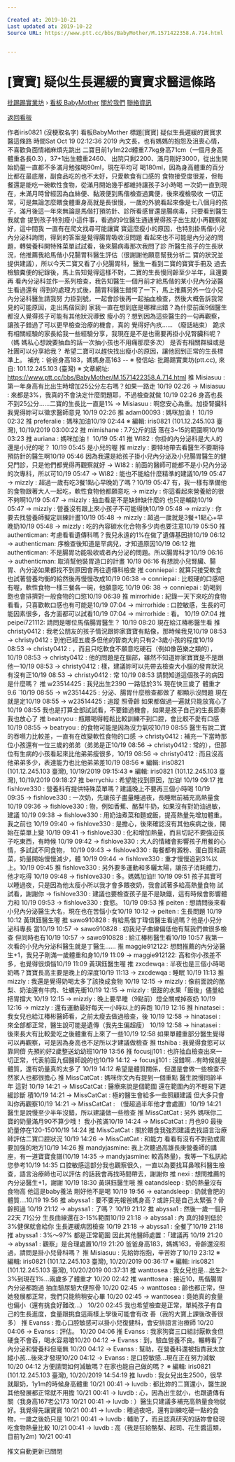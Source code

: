 ```yaml
---

Created at: 2019-10-21
Last updated at: 2019-10-22
Source URL: https://www.ptt.cc/bbs/BabyMother/M.1571422358.A.714.html


---
```


# [寶寶] 疑似生長遲緩的寶寶求醫這條路


[批踢踢實業坊](https://www.ptt.cc/bbs/) › [看板 BabyMother](https://www.ptt.cc/bbs/BabyMother/index.html) [關於我們](https://www.ptt.cc/about.html) [聯絡資訊](https://www.ptt.cc/contact.html)

[返回看板](https://www.ptt.cc/bbs/BabyMother/index.html)

作者iris0821 (沒梗取名字)
看板BabyMother
標題\[寶寶\] 疑似生長遲緩的寶寶求醫這條路
時間Sat Oct 19 02:12:36 2019
內文長，也有媽媽的抱怨及沮喪心情，不喜歡負面情緒麻煩先跳出 二寶目前1y1m22d體重7.7kg身高71cm（一個月身高體重各長0.3），37+1出生體重2460、 出院只剩2200、滿月剛好3000，從出生開始奶量一直都不多滿月勉強喝90ml，現在平均可 喝180ml，因為身高體重的百分比都在最底層，副食品吃的也不太好，只愛軟食有口感的 食物接受度很差，但每餐還是能吃一碗軟性食物，從滿月開始幾乎都維持讓孩子3小時喝 一次奶一直到現在，未滿月時曾經因為血絲便、黏液便到馬偕檢查過糞便，後來複檢吸收 一切正常，可是無論怎麼餵食體重身高就是長很慢，一歲的外貌看起來像是七八個月的孩 子，滿月後這一年來無論是馬偕打預防針、診所看感冒還是腸病毒，只要看到醫生我就會 提到孩子特別瘦小這件事，看過的9位醫生通通覺得孩子出生就小再觀察就好，這中間我 一直有在爬文找尋可能讓寶 寶這麼瘦小的原因，也特別掛馬偕小兒內分泌科詢問，得到的答案是覺得腸胃吸收沒問題 看起來也不可能是內分泌的問題，轉營養科開特殊菜單試試看，後來腸病毒那次我問了診 所醫生孩子的生長狀況，他推薦我給馬偕小兒腸胃科醫生評估（很謝謝他願意幫我分析二 寶的狀況並提供建議），所以今天二寶又看了小兒腸胃科，醫生一看到二寶的寶寶手冊及 過去檢驗糞便的紀錄後，馬上告知覺得這樣不對，二寶的生長慢同齡至少半年，且還要再 看內分泌科並作一系列檢查，我告知醫生一個月前才給馬偕的某小兒內分泌醫生看過還有 得到的處理方式後，腸胃科醫生錯愕了一下，馬上推薦另外一位小兒內分泌科醫生請我努 力掛到號，一起會診後再一起抽血檢查，然後大概告訴我常見的可能原因，走出馬偕回到 家我一直在想到底是哪裡出錯？為什麼前面9個醫生都沒人覺得孩子可能有其他狀況導致 瘦小的？想到因為這些醫生的一句再觀察，讓孩子錯過了可以更早檢查治療的機會，真的 覺得好內疚…… （廢話結束） 跪求有相關經驗的家長給我一些經驗分享，我現在是不是也需要再掛小兒腎臟科呢？（媽 媽私心想說要抽血的話一次抽小孩也不用痛那麼多次） 是否有相關群組或是社團可以分享給我？ 希望二寶可以趕快找出瘦小的原因，讓他回到正常的生長標準上。 補充：爸爸身高183，媽媽身高163 -- ※ 發信站: 批踢踢實業坊(ptt.cc), 來自: 101.12.245.103 (臺灣) ※ 文章網址: <https://www.ptt.cc/bbs/BabyMother/M.1571422358.A.714.html>
推 Misiasuu : 第一年身高有比出生時增加25公分左右嗎？如果一路走 10/19 02:26
→ Misiasuu : 來都是3%，我真的不會決定什麼問題耶，不過檢查就做 10/19 02:26
身高也長不到25公分……二寶的生長比一直是1%
→ Misiasuu : 啊您安心為重。加掛腎臟科我覺得妳可以徵求醫師意見 10/19 02:26
推 adam00093 : 媽咪加油！ 10/19 02:32
推 preferalie : 媽咪加油10/19 02:44
※ 編輯: iris0821 (101.12.245.103 臺灣), 10/19/2019 03:00:22
推 mimishane : 7.7公斤的話 落在3~15的範圍啊10/19 03:23
推 auriana : 媽咪加油！ 10/19 05:41
推 WI82 : 你掛的內分泌科是大人的還是小兒的呢？ 10/19 05:45
是小兒的喔
推 mizzly : 要特地帶去看醫生不要期待預防針的醫生啊10/19 05:46
因為我還是給孩子掛小兒內分泌及小兒腸胃醫生的健兒門診，只是他們都覺得再觀察就好
→ WI82 : 前面的醫師可能都不是小兒內分泌的次專科，所以可10/19 05:47
→ WI82 : 能也不能給什麼精準的建議10/19 05:47
→ mizzly : 超過一歲有吃3餐1點心早晚奶了嗎？10/19 05:47
有，我一樣有準備他的食物跟著大人一起吃，軟性食物他都願意吃
→ mizzly : 你這看起來營養給的很不夠啊10/19 05:47
→ mizzly : 抽血看是不是缺鋅缺什麼的 也只是輔助10/19 05:47
→ mizzly : 營養沒有跟上來小孩子不可能得快10/19 05:48
→ mizzly : 你要去找營養師擬定訓練計畫10/19 05:48
→ mizzly : 超過一歲就是3餐+1點心+早晚奶10/19 05:48
→ mizzly : 吃的內容碳水化合物多少肉也要注意10/19 05:50
推 authenticman: 考慮看看遺傳科嗎？我兒永遠的1%在做了遺傳基因排10/19 06:12
→ authenticman: 序檢查後知道是罕病兒，才知道原因10/19 06:12
推 authenticman: 不是腸胃功能吸收或者內分泌的問題。所以腸胃科才10/19 06:16
→ authenticman: 取消幫他裝胃造口的計畫 10/19 06:16
有想說小兒腎臟、腸胃、內分泌如果都找不到原因會再往遺傳科檢查
推 conniepai : 就算只接受軟食也試著營養均衡的給然後再慢慢改成10/19 06:38
→ conniepai : 比較硬的口感吧
有喔，軟性食物一樣三餐各一碗，他願意吃 10/19 06: 38
→ conniepai : 奶喝到飽也會排擠對一般食物的口慾10/19 06:39
推 mirrorhide : 紀錄一天下來吃的食物看看，只喜歡軟口感也有可能是10/19 07:04
→ mirrorhide : 口腔敏感，生長的可能因素很多，各方面都可以試看10/19 07:04
→ mirrorhide : 看。 10/19 07:04
推 peipei721112: 請問是哪位馬偕腸胃醫生？ 10/19 08:20
現在給江椿彬醫生看
推 christy0412 : 我老公朋友的孩子情況跟妳家寶寶有點像，那時候我見10/19 08:53
→ christy0412 : 到他已經五歲多但他的智商大約只有2-3歲小孩的程度10/19 08:53
→ christy0412 : ，而且只吃軟食不願意吃硬石（例如像芭樂之類的），10/19 08:53
→ christy0412 : 他的問題是在腦部，雖然不知道妳家寶寶是不是跟他一10/19 08:53
→ christy0412 : 樣，建議妳可以先帶去檢查大小腦的發育狀況有沒有正10/19 08:53
→ christy0412 : 常 10/19 08:53
請問知道這個孩子的病因是什麼嗎？
推 w23514425 : 我兒出生2390 一路低於3% 現在快三歲了 體重才9.6 \`10/19 08:55
→ w23514425 : 分泌、腸胃什麼檢查都做了 都顯示沒問題 現在就是定10/19 08:55
→ w23514425 : 追蹤 照骨齡 如果都做過一遍就只能放寬心了10/19 08:55
我也是打算全部試試看，不要錯過機會，如果是孩子自己的生長節奏我也放心了
推 beatryou : 瓶餵喝得輕鬆比較訓練不到口腔，會比較不愛有口感10/19 08:55
→ beatryou : 的食物可能是因為沒力氣咬10/19 08:55
醫生有說二寶的吞嚥力比較差，一直有在改變軟性食物的口感
→ christy0412 : 補充一下當時那位小孩還有一位三歲的弟弟（弟弟是正10/19 08:56
→ christy0412 : 常的），但那位有生病的小孩看起來比他弟弟瘦很多，10/19 08:56
→ christy0412 : 而且沒高他弟弟多少，表達能力也比他弟弟差10/19 08:56
※ 編輯: iris0821 (101.12.245.103 臺灣), 10/19/2019 09:15:43 ※ 編輯: iris0821 (101.12.245.103 臺灣), 10/19/2019 09:18:27
推 berrychiu : 希望能找到原因，加油! 10/19 09:17
推 fishlove330 : 營養科有提供特殊菜單嗎？建議晚上不要再三個小時喝 10/19 09:35
→ fishlove330 : 一次奶，先讓孩子盡量睡過夜，長睡眠前補充高熱量食10/19 09:36
→ fishlove330 : 物，例如香蕉、酪梨牛奶，如果沒有對奶油過敏，建議 10/19 09:38
→ fishlove330 : 用奶油煮菜和麵或飯，提高熱量先增加體重。我之前也 10/19 09:40
→ fishlove330 : 是擔心，後來確認沒有其他疾病之後，開始在菜單上變 10/19 09:41
→ fishlove330 : 化和增加熱量，而且切記不要強迫孩子吃東西，有時候 10/19 09:42
→ fishlove330 : 大人的情緒會影響孩子用餐的心情，多試試不同食物， 10/19 09:43
→ fishlove330 : 每餐都有澱粉、蛋白質和蔬菜，奶量開始慢慢減少，體 10/19 09:44
→ fishlove330 : 重才慢慢追到3%以上。10/19 09:45
推 fishlove330 : 另外要多運動和多曬太陽，讓孩子消耗體力，他才吃得 10/19 09:48
→ fishlove330 : 多。媽媽加油!! 10/19 09:51
孩子其實可以睡過夜，只是因為他太瘦小所以我才會多餵夜奶，我會試著多給高熱量食物 試試看，謝謝你
→ fishlove330 : 建議也要檢查孩子是不是缺鐵，這有時候會影響體力和 10/19 09:53
→ fishlove330 : 食慾。 10/19 09:53
推 peiten : 想請問後來看小兒內分泌醫生大名，現在也在苦惱小女10/19 10:12
→ peiten : 生長問題 10/19 10:12
黃琪鈺醫生喔
推 sawo910828 : 有給馬偕丁瑋信醫生看過嗎？他是小兒分泌科專長 當10/19 10:57
→ sawo910828 : 初我兒子曲線偏低他有幫我們做很多檢查 但同時也有10/19 10:57
→ sawo910828 : 給江椿彬醫生看10/19 10:57
我第一次看的小兒內分泌科醫生就是丁醫生……
推 maggie912122: 想問推薦的內分泌醫生+1，我兒子剛滿一歲體重和身10/19 11:09
→ maggie912122: 高和你小孩差不多，也覺得很煩惱10/19 11:09
黃琪鈺醫生喔
推 zxcdewqa : 半夜也是三個小時喝奶嗎？寶寶長高主要是晚上的深度10/19 11:13
→ zxcdewqa : 睡眠 10/19 11:13
推 mizzly : 我還是覺得奶喝太多了該換成食物 10/19 12:15
→ mizzly : 像前面說的酪梨、奶油還有牛肉、牡蠣先衝10/19 12:15
→ mizzly : 很甜的水果「飯後」儘量給把胃撐大 10/19 12:15
→ mizzly : 晚上要早睡（9點前）燈全關戒掉夜奶 10/19 12:16
→ mizzly : 還有運動最好每天一小時以上的奔跑 10/19 12:16
推 hinatasei : 我女兒也給江椿彬醫師看，之前太瘦去做過檢查，後 10/19 12:58
→ hinatasei : 來全部都正常，醫生說可能是遺傳（我先生偏超瘦） 10/19 12:58
→ hinatasei : 後來長大有比較愛吃之後體重有上來了一些10/19 12:58
如果單體重部分醫生覺得可以再觀察，可是因為身高也不足所以才建議做檢查
推 ttshiba : 我覺得食慾可以靠同儕 先預約好2歲整送幼幼班10/19 13:56
推 focusjj101 : 也許抽血檢查出來一切正常，代表前面九個醫師說的也10/19 14:12
→ focusjj101 : 沒錯啊...有時候就是體質，還有奶量真的太多了 10/19 14:12
希望是體質關係，但還是會做一些檢查不然家人也都很擔心
推 MissCatCat : 媽咪你文內有提到一個重點 醫生說慢同齡半年 這對 10/19 14:21
→ MissCatCat : 醫療來說是個範圍 還在範圍內的不輕易下遲緩診斷 積10/19 14:21
→ MissCatCat : 極的醫生會給多一些照顧建議 但大多只會叫你再觀察10/19 14:21
→ MissCatCat : （慢超過半年他才會處置）10/19 14:21
醫生是說慢至少半年沒錯，所以建議做一些檢查
推 MissCatCat : 另外 媽咪你二寶的奶量滿月90不算少哦！ 我小孩滿10/19 14:24
→ MissCatCat : 月也90 最後奶量停在120-15010/19 14:24
推 MissCatCat : 關於餵食我強烈建議去找語言治療師評估二寶口腔狀況 10/19 14:26
→ MissCatCat : 和能力 看看有沒有不對勁或需要加強的地方10/19 14:26
推 mandyjasmine: 我上次聽過高雄長庚營養師的講座，有一道寶寶食譜(10/19 14:35
→ mandyjasmine: 較高熱量)，我等一下私訊給您參考10/19 14:35
口腔敏感這部分我也觀察很久，一直以為要找耳鼻喉科醫生檢查，語言治療師也可以評估 的話我會再找時間帶去，謝謝你
推 nexi : 想問推薦的內分泌醫生+1，謝謝 10/19 18:30
黃琪鈺醫生哦
推 eatandsleep : 奶的熱量沒有食物高 他這是baby養法 剛好他不是喝 10/19 19:56
→ eatandsleep : 奶就會肥的體質....10/19 19:56
推 abyssa1 : 要不要先報爸媽身高？或許只是自己太緊張？骨齡照過 10/19 21:12
→ abyssa1 : 了嗎？ 10/19 21:12
推 abyssa1 : 然後一歲一個月22天 71公分 生長曲線還在3-15%範圍10/19 21:18
→ abyssa1 : 內 真的掉到低於3%健保就會給你 生長遲緩病因檢查 10/19 21:18
→ abyssa1 : 全餐了10/19 21:18
推 abyssa1 : 3%～97% 都是正常範圍 因此其他醫師處置：「建議再 10/19 21:20
→ abyssa1 : 觀察」是合理處置10/19 21:20
爸爸身高183，媽媽163，骨齡還沒照過，請問是掛小兒骨科嗎？
推 Misiasuu : 先給妳抱抱，辛苦妳了10/19 23:12
※ 編輯: iris0821 (101.12.245.103 臺灣), 10/20/2019 00:36:17 ※ 編輯: iris0821 (101.12.245.103 臺灣), 10/20/2019 00:37:31
推 wanttosea : 我女兒也是...出生2-3%到現在1%...兩歲多了體重才 10/20 02:42
推 wanttosea : 接近10，馬偕腸胃內分泌都跑過 抽血驗尿驗大便照骨 10/20 02:45
→ wanttosea : 齡也都正常，但她發展都正常，我們只能稍稍安心畢 10/20 02:45
→ wanttosea : 竟她真的食量也偏小（還有挑食好難改...） 10/20 02:45
我也希望檢查是正常，單純孩子有自己的生長進度，食量跟挑食這兩樣上學後可能會有改 善（我的大寶上課後改善很多）
推 Evanss : 擔心口腔敏感可以掛小兒復健科，會安排語言治療師 10/20 04:06
→ Evanss : 評估。 10/20 04:06
推 Evanss : 我家狗寶三口組討厭軟食但硬食不會吞，喝水容易嗆10/20 04:12
→ Evanss : 到，驗血營養不良。輾轉看了內分泌和營養科但毫無 10/20 04:12
→ Evanss : 幫助，在營養科還被指責我太放縱小孩...後來才發現10/20 04:12
→ Evanss : 是口腔敏感...現在正在努力減敏 10/20 04:12
方便請問如何減敏嗎？在家也能自己做的嗎？ ※ 編輯: iris0821 (101.12.245.103 臺灣), 10/20/2019 14:54:19
推 luvdb : 我女兒出生2500，很早就厭奶，1y1m的時候身高體重 10/21 00:41
→ luvdb : 都比妳的二寶還小，醫生說其他發展都正常就不用擔 10/21 00:41
→ luvdb : 心，因為出生就小，也跟遺傳有關（我身高167老公173 10/21 00:41
→ luvdb : ）醫生只建議多補充高熱量食物就好。我覺得先讓寶寶 10/21 00:41
→ luvdb : 睡過夜吧，還有訓練吃硬一點的食物，一歲之後奶只是 10/21 00:41
→ luvdb : 輔助了，而且認真研究的話妳會發現吃食物熱量比較 10/21 00:41
→ luvdb : 高（我是狂給酪梨、起司、花生醬這類，目前1y2m) 10/21 00:41

推文自動更新已關閉

